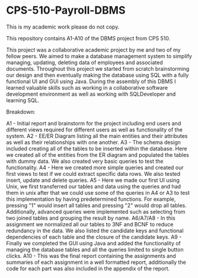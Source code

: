 # CPS-510-Payroll-DBMS

This is my academic work please do not copy.

This repository contains A1-A10 of the DBMS project from CPS 510. 

This project was a collaborative academic project by me and two of my fellow peers. We aimed to make a database management system to simplify managing, updating, deleting data of employees and associated documents.
Throughout this project we started from scratch brainstorming our design and then eventually making the database using SQL with a fully functional UI and GUI using Java.
During the assembly of this DBMS I learned valuable skills such as working in a collaborative software development environment as well as working with SQLDeveloper and learning SQL.

Breakdown:

A1 - Initial report and brainstorm for the project including end users and different views required for different users as well as functionality of the system.
A2 - EE/ER Diagram listing all the main entities and their attributes as well as their relationships with one another.
A3 - The schema design included creating all of the tables to be inserted within the database. Here we created all of the entities from the ER diagram and populated the tables with dummy data. We also created very basic queries to test the functionality.
A4 - Here we created more simple queries and created our first views to test if we could extract specific data rows. We also tested insert, update and delete queries.
A5 - Here we made our first UI using Unix, we first transferred our tables and data using the queries and had them in unix after that we could use some of the queries in A4 or A3 to test this implementation by having predetermined functions. For example, pressing "1" would insert all tables and pressing "2" would drop all tables. Additionally, advanced queries were implemented such as selecting from two joined tables and grouping the result by name.
A6/A7/A8 - In this assignment we normalized all our tables to 3NF and BCNF to reduce redundancy in the data. We also listed the candidate keys and functional dependencies of each table and the closure of the candidate keys.
A9 - Finally we completed the GUI using Java and added the functionality of managing the database tables and all the queries limited to single button clicks.
A10 - This was the final report containing the assignments and summaries of each assignment in a well formatted report, additionally the code for each part was also included in the appendix of the report.
